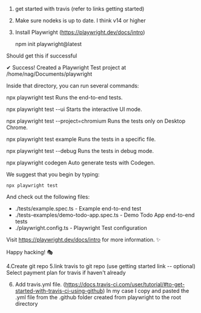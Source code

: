 1. get started with travis (refer to links getting started)
2. Make sure nodeks is up to date. I think v14 or higher
3. Install Playwright (https://playwright.dev/docs/intro)

	npm init playwright@latest

Should get this if successful

✔ Success! Created a Playwright Test project at /home/nag/Documents/playwright

Inside that directory, you can run several commands:

  npx playwright test
    Runs the end-to-end tests.

  npx playwright test --ui
    Starts the interactive UI mode.

  npx playwright test --project=chromium
    Runs the tests only on Desktop Chrome.

  npx playwright test example
    Runs the tests in a specific file.

  npx playwright test --debug
    Runs the tests in debug mode.

  npx playwright codegen
    Auto generate tests with Codegen.

We suggest that you begin by typing:

    npx playwright test

And check out the following files:
  - ./tests/example.spec.ts - Example end-to-end test
  - ./tests-examples/demo-todo-app.spec.ts - Demo Todo App end-to-end tests
  - ./playwright.config.ts - Playwright Test configuration

Visit https://playwright.dev/docs/intro for more information. ✨

Happy hacking! 🎭

4.Create git repo
5.link travis to git repo (use getting started link -- optional)
	Select payment plan for travis if haven't already

6. Add travis.yml file. (https://docs.travis-ci.com/user/tutorial/#to-get-started-with-travis-ci-using-github)
	In my case I copy and pasted the .yml file from the .github folder created from playwright to the root directory



